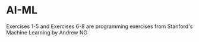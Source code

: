 # AI-ML

Exercises 1-5 and Exercises 6-8 are programming exercises from Stanford's  Machine Learning by Andrew NG
